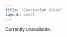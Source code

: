 ```yaml
---
title: "Curriculum Vitae"
layout: post2
---
```


Currently unavailable.

<centre>
<iframe 
src="" width="100%" height="900px" frameborder="0" allowfullscreen></iframe>
</centre>